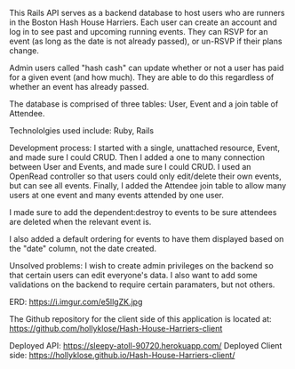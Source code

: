 This Rails API serves as a backend database to host users who are runners in the Boston Hash House Harriers. Each user can create an account and log in to see past and upcoming running events. They can RSVP for an event (as long as the date is not already passed), or un-RSVP if their plans change.

Admin users called "hash cash" can update whether or not a user has paid for a given event (and how much). They are able to do this regardless of whether an event has already passed.

The database is comprised of three tables: User, Event and a join table of Attendee.

Technololgies used include: Ruby, Rails

Development process: I started with a single, unattached resource, Event, and made sure I could CRUD. Then I added a one to many connection between User and Events, and made sure I could CRUD. I used an OpenRead controller so that users could only edit/delete their own events, but can see all events. Finally, I added the Attendee join table to allow many users at one event and many events attended by one user.

I made sure to add the dependent:destroy to events to be sure attendees are deleted when the relevant event is.

I also added a default ordering for events to have them displayed based on the "date" column, not the date created.

Unsolved problems: I wish to create admin privileges on the backend so that certain users can edit everyone's data. I also want to add some validations on the backend to require certain paramaters, but not others.

ERD: https://i.imgur.com/e5llgZK.jpg

The Github repository for the client side of this application is located at: https://github.com/hollyklose/Hash-House-Harriers-client

Deployed API: https://sleepy-atoll-90720.herokuapp.com/
Deployed Client side: https://hollyklose.github.io/Hash-House-Harriers-client/
